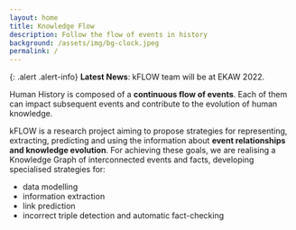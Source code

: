 ```yaml
---
layout: home
title: Knowledge Flow
description: Follow the flow of events in history
background: /assets/img/bg-clock.jpeg
permalink: /
---
```


{: .alert .alert-info}
**Latest News**: kFLOW team will be at EKAW 2022.

Human History is composed of a **continuous flow of events**. Each of them can impact subsequent events and contribute to the evolution of human knowledge.

kFLOW is a research project aiming to propose strategies for representing, extracting, predicting and using the information about **event relationships and knowledge evolution**. For achieving these goals, we are realising a Knowledge Graph of interconnected events and facts, developing specialised strategies for:
- data modelling
- information extraction
- link prediction
- incorrect triple detection and automatic fact-checking
